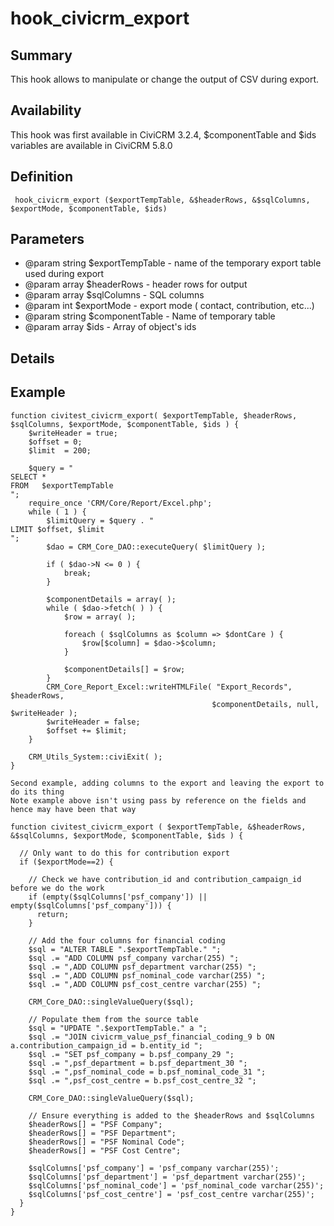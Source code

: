 # hook_civicrm_export

## Summary

This hook allows to manipulate or change the output of CSV during
export.

## Availability

This hook was first available in CiviCRM 3.2.4, $componentTable and $ids variables are available in CiviCRM 5.8.0

## Definition

     hook_civicrm_export ($exportTempTable, &$headerRows, &$sqlColumns, $exportMode, $componentTable, $ids)

## Parameters

-   @param string $exportTempTable - name of the temporary export table
    used during export
-   @param array $headerRows - header rows for output
-   @param array $sqlColumns - SQL columns
-   @param int $exportMode - export mode ( contact, contribution, etc...)
-   @param string $componentTable - Name of temporary table
-   @param array $ids - Array of object's ids

## Details

## Example

    function civitest_civicrm_export( $exportTempTable, $headerRows, $sqlColumns, $exportMode, $componentTable, $ids ) {
        $writeHeader = true;
        $offset = 0;
        $limit  = 200;

        $query = "
    SELECT *
    FROM   $exportTempTable
    ";
        require_once 'CRM/Core/Report/Excel.php';
        while ( 1 ) {
            $limitQuery = $query . "
    LIMIT $offset, $limit
    ";
            $dao = CRM_Core_DAO::executeQuery( $limitQuery );

            if ( $dao->N <= 0 ) {
                break;
            }

            $componentDetails = array( );
            while ( $dao->fetch( ) ) {
                $row = array( );

                foreach ( $sqlColumns as $column => $dontCare ) {
                    $row[$column] = $dao->$column;
                }

                $componentDetails[] = $row;
            }
            CRM_Core_Report_Excel::writeHTMLFile( "Export_Records", $headerRows,
                                                 $componentDetails, null, $writeHeader );
            $writeHeader = false;
            $offset += $limit;
        }

        CRM_Utils_System::civiExit( );
    }

    Second example, adding columns to the export and leaving the export to do its thing
    Note example above isn't using pass by reference on the fields and hence may have been that way

    function civitest_civicrm_export ( $exportTempTable, &$headerRows, &$sqlColumns, $exportMode, $componentTable, $ids ) {

      // Only want to do this for contribution export
      if ($exportMode==2) {

        // Check we have contribution_id and contribution_campaign_id before we do the work
        if (empty($sqlColumns['psf_company']) || empty($sqlColumns['psf_company'])) {
          return;
        }

        // Add the four columns for financial coding
        $sql = "ALTER TABLE ".$exportTempTable." ";
        $sql .= "ADD COLUMN psf_company varchar(255) ";
        $sql .= ",ADD COLUMN psf_department varchar(255) ";
        $sql .= ",ADD COLUMN psf_nominal_code varchar(255) ";
        $sql .= ",ADD COLUMN psf_cost_centre varchar(255) ";

        CRM_Core_DAO::singleValueQuery($sql);

        // Populate them from the source table
        $sql = "UPDATE ".$exportTempTable." a ";
        $sql .= "JOIN civicrm_value_psf_financial_coding_9 b ON a.contribution_campaign_id = b.entity_id ";
        $sql .= "SET psf_company = b.psf_company_29 ";
        $sql .= ",psf_department = b.psf_department_30 ";
        $sql .= ",psf_nominal_code = b.psf_nominal_code_31 ";
        $sql .= ",psf_cost_centre = b.psf_cost_centre_32 ";

        CRM_Core_DAO::singleValueQuery($sql);

        // Ensure everything is added to the $headerRows and $sqlColumns
        $headerRows[] = "PSF Company";
        $headerRows[] = "PSF Department";
        $headerRows[] = "PSF Nominal Code";
        $headerRows[] = "PSF Cost Centre";

        $sqlColumns['psf_company'] = 'psf_company varchar(255)';
        $sqlColumns['psf_department'] = 'psf_department varchar(255)';
        $sqlColumns['psf_nominal_code'] = 'psf_nominal_code varchar(255)';
        $sqlColumns['psf_cost_centre'] = 'psf_cost_centre varchar(255)';
      }
    }
